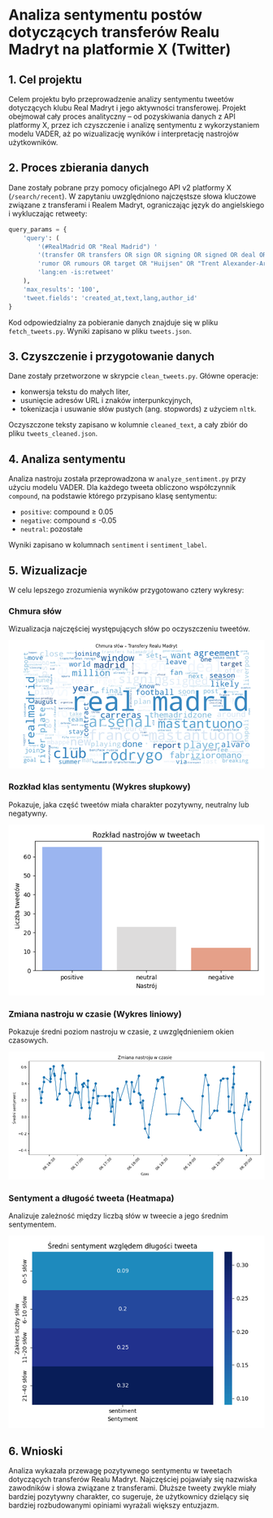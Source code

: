 # Analiza sentymentu postów dotyczących transferów Realu Madryt na platformie X (Twitter)

## 1. Cel projektu

Celem projektu było przeprowadzenie analizy sentymentu tweetów dotyczących klubu Real Madryt i jego aktywności transferowej. Projekt obejmował cały proces analityczny – od pozyskiwania danych z API platformy X, przez ich czyszczenie i analizę sentymentu z wykorzystaniem modelu VADER, aż po wizualizację wyników i interpretację nastrojów użytkowników.

## 2. Proces zbierania danych

Dane zostały pobrane przy pomocy oficjalnego API v2 platformy X (`/search/recent`). W zapytaniu uwzględniono najczęstsze słowa kluczowe związane z transferami i Realem Madryt, ograniczając język do angielskiego i wykluczając retweety:

```python
query_params = {
    'query': (
        '(#RealMadrid OR "Real Madrid") '
        '(transfer OR transfers OR sign OR signing OR signed OR deal OR bid OR '
        'rumor OR rumours OR target OR "Huijsen" OR "Trent Alexander-Arnold" OR "Carreras") '
        'lang:en -is:retweet'
    ),
    'max_results': '100',
    'tweet.fields': 'created_at,text,lang,author_id'
}
```

Kod odpowiedzialny za pobieranie danych znajduje się w pliku `fetch_tweets.py`. Wyniki zapisano w pliku `tweets.json`.

## 3. Czyszczenie i przygotowanie danych

Dane zostały przetworzone w skrypcie `clean_tweets.py`. Główne operacje:

* konwersja tekstu do małych liter,
* usunięcie adresów URL i znaków interpunkcyjnych,
* tokenizacja i usuwanie słów pustych (ang. stopwords) z użyciem `nltk`.

Oczyszczone teksty zapisano w kolumnie `cleaned_text`, a cały zbiór do pliku `tweets_cleaned.json`.

## 4. Analiza sentymentu

Analiza nastroju została przeprowadzona w `analyze_sentiment.py` przy użyciu modelu VADER. Dla każdego tweeta obliczono współczynnik `compound`, na podstawie którego przypisano klasę sentymentu:

* `positive`: compound ≥ 0.05
* `negative`: compound ≤ -0.05
* `neutral`: pozostałe

Wyniki zapisano w kolumnach `sentiment` i `sentiment_label`.

## 5. Wizualizacje

W celu lepszego zrozumienia wyników przygotowano cztery wykresy:

### Chmura słów

Wizualizacja najczęściej występujących słów po oczyszczeniu tweetów.

![Chmura słów](images/word_cloud.png)

### Rozkład klas sentymentu (Wykres słupkowy)

Pokazuje, jaka część tweetów miała charakter pozytywny, neutralny lub negatywny.

![Wykres słupkowy](images/plot.png)

### Zmiana nastroju w czasie (Wykres liniowy)

Pokazuje średni poziom nastroju w czasie, z uwzględnieniem okien czasowych.

![Wykres liniowy](images/plot2.png)

### Sentyment a długość tweeta (Heatmapa)

Analizuje zależność między liczbą słów w tweecie a jego średnim sentymentem.

![Heatmapa](images/heatmap.png)

## 6. Wnioski

Analiza wykazała przewagę pozytywnego sentymentu w tweetach dotyczących transferów Realu Madryt. Najczęściej pojawiały się nazwiska zawodników i słowa związane z transferami. Dłuższe tweety zwykle miały bardziej pozytywny charakter, co sugeruje, że użytkownicy dzielący się bardziej rozbudowanymi opiniami wyrażali większy entuzjazm.
